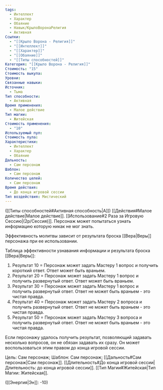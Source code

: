 ```yaml
---
tags:
  - Интеллект
  - Характер
  - Обаяние
  - Навык/КрылоВоронаРелигия
  - Активная
Ссылки:
  - "[[Крыло Ворона - Религия]]"
  - "[[Интеллект]]"
  - "[[Характер]]"
  - "[[Обаяние]]"
  - "[[Типы способностей]]"
Категория: "[[Крыло Ворона - Религия]]"
Стоимость: "15"
Стоимость выкупа: 
Уровни: 
Связанные навыки: 
Источник:
  - Тьма
Тип способности:
  - Активная
Время применения:
  - Малое действие
Тип магии:
  - Житейская
Стоимость применения:
  - "10"
Используемый пул: 
Стоимость пула: 
Характеристики:
  - Интеллект
  - Характер
  - Обаяние
Дальность:
  - Сам персонаж
Шаблон:
  - Сам персонаж
Количество целей:
  - Сам персонаж
Время действия:
  - До конца игровой сессии
Тип воздействия: Мистический
---
```

([[Типы способностей#Активная способность|А]]) [[Действия#Малое действие|Малое действие]]. [[Использование#2 Раза за Игровую Сессию|(2р/Сессия)]]. Персонаж может попытаться узнать информацию которую никак не мог знать. 

Эффективность молитвы зависит от результата броска [[Вера|Веры]] персонажа при ее использовании. 

Таблица эффективности узнавания информации и результата броска [[Вера|Веры]]:

1. Результат 10 = Персонаж может задать Мастеру 1 вопрос  и получить короткий ответ. Ответ может быть враньем. 
2. Результат 20 = Персонаж может задать Мастеру 1 вопрос  и получить развернутый ответ. Ответ может быть враньем.  
3. Результат 30 = Персонаж может задать Мастеру 1 вопрос  и получить развернутый ответ. Ответ не может быть враньем - это чистая правда. 
4. Результат 40 = Персонаж может задать Мастеру 2 вопроса  и получить развернутый ответ. Ответ не может быть враньем - это чистая правда. 
5. Результат 50 = Персонаж может задать Мастеру 3 вопроса  и получить развернутый ответ. Ответ не может быть враньем - это чистая правда.

Если персонажу удалось получить результат, позволяющий задавать несколько вопросов, он не обязан задавать их сразу. Он может воспользоваться этим правом до конца игровой сессии. 

Цель: Сам персонаж; Шаблон: Сам персонаж; [[Дальность#Сам персонаж|Сам персонаж]].  [[Длительность#До конца игровой сессии|Длительность: до конца игровой сессии]]. [[Тип Магии#Житейская|Тип Магии: Житейская]].

([[Энергия|Эн]]: -10)
